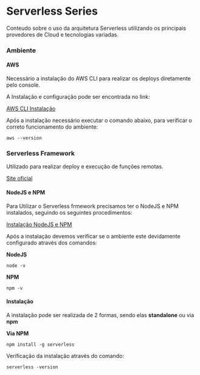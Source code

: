 # Serverless Series

Conteudo sobre o uso da arquitetura Serverless utilizando os principais provedores de Cloud e tecnologias variadas.


### Ambiente


#### AWS

Necessário a instalação do AWS CLI para realizar os deploys diretamente pelo console.

A Instalação e configuração pode ser encontrada no link:

[AWS CLI Instalação](https://docs.aws.amazon.com/cli/latest/userguide/cli-chap-getting-started.html)

Após a instalação necessário executar o comando abaixo, para verificar o correto funcionamento do ambiente:

```
aws --version
```

### Serverless Framework


Utilizado para realizar deploy e execução de funções remotas.

[Site oficial](https://www.serverless.com/framework/docs/getting-started)

#### NodeJS e NPM

Para Utilizar o Serverless frmework precisamos ter o NodeJS e NPM instalados, seguindo os seguintes procedimentos:

[Instalação NodeJS e NPM](https://nodejs.org/en/)

Após a instalação devemos verificar se o ambiente este devidamente configurado através dos comandos:

**NodeJS**
```
node -v
```

**NPM**
```
npm -v
```

#### Instalação


A instalação pode ser realizada de 2 formas, sendo elas **standalone** ou via **npm**

**Via NPM**
```
npm install -g serverless
```

Verificação da instalação através do comando:
```
serverless -version
```
